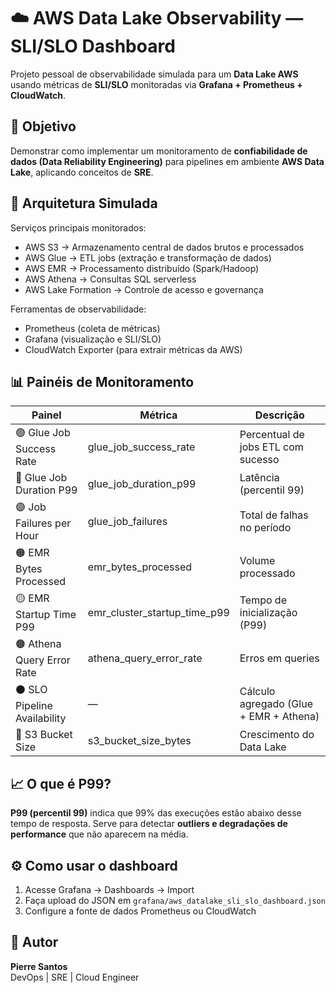 # ☁️ AWS Data Lake Observability — SLI/SLO Dashboard

Projeto pessoal de observabilidade simulada para um **Data Lake AWS** usando métricas de **SLI/SLO** monitoradas via **Grafana + Prometheus + CloudWatch**.

## 🎯 Objetivo
Demonstrar como implementar um monitoramento de **confiabilidade de dados (Data Reliability Engineering)** para pipelines em ambiente **AWS Data Lake**, aplicando conceitos de **SRE**.

## 🧱 Arquitetura Simulada
Serviços principais monitorados:
- AWS S3 → Armazenamento central de dados brutos e processados
- AWS Glue → ETL jobs (extração e transformação de dados)
- AWS EMR → Processamento distribuído (Spark/Hadoop)
- AWS Athena → Consultas SQL serverless
- AWS Lake Formation → Controle de acesso e governança

Ferramentas de observabilidade:
- Prometheus (coleta de métricas)
- Grafana (visualização e SLI/SLO)
- CloudWatch Exporter (para extrair métricas da AWS)

## 📊 Painéis de Monitoramento
| Painel | Métrica | Descrição |
|--------|----------|------------|
| 🟢 Glue Job Success Rate | glue_job_success_rate | Percentual de jobs ETL com sucesso |
| 🔵 Glue Job Duration P99 | glue_job_duration_p99 | Latência (percentil 99) |
| 🟣 Job Failures per Hour | glue_job_failures | Total de falhas no período |
| 🟠 EMR Bytes Processed | emr_bytes_processed | Volume processado |
| 🟡 EMR Startup Time P99 | emr_cluster_startup_time_p99 | Tempo de inicialização (P99) |
| 🟤 Athena Query Error Rate | athena_query_error_rate | Erros em queries |
| ⚫ SLO Pipeline Availability | — | Cálculo agregado (Glue + EMR + Athena) |
| 🧠 S3 Bucket Size | s3_bucket_size_bytes | Crescimento do Data Lake |

## 📈 O que é P99?
**P99 (percentil 99)** indica que 99% das execuções estão abaixo desse tempo de resposta.
Serve para detectar **outliers e degradações de performance** que não aparecem na média.

## ⚙️ Como usar o dashboard
1. Acesse Grafana → Dashboards → Import
2. Faça upload do JSON em `grafana/aws_datalake_sli_slo_dashboard.json`
3. Configure a fonte de dados Prometheus ou CloudWatch

## 💬 Autor
**Pierre Santos**  
DevOps | SRE | Cloud Engineer
